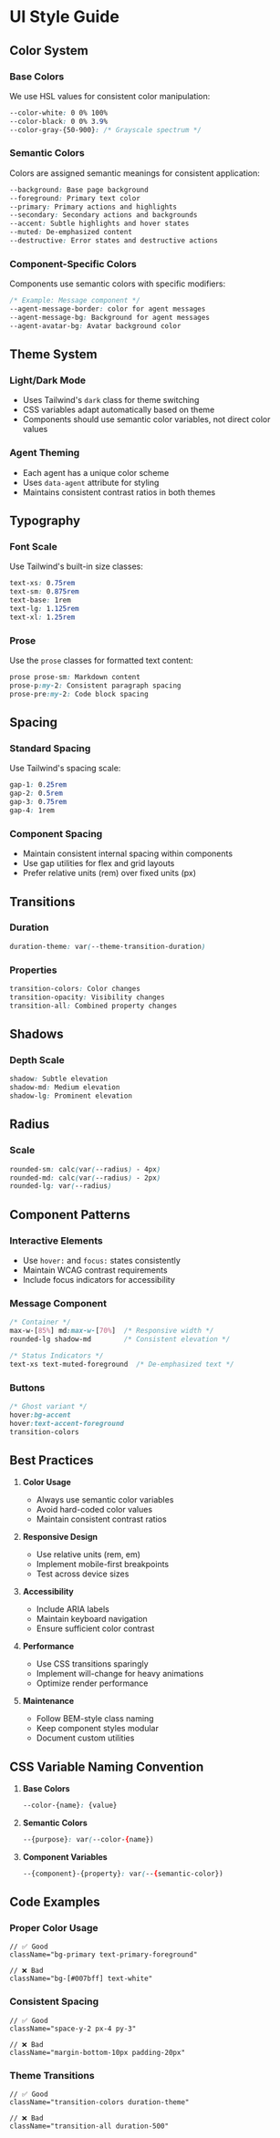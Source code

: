 # UI Style Guide

## Color System

### Base Colors
We use HSL values for consistent color manipulation:
```css
--color-white: 0 0% 100%
--color-black: 0 0% 3.9%
--color-gray-{50-900}: /* Grayscale spectrum */
```

### Semantic Colors
Colors are assigned semantic meanings for consistent application:
```css
--background: Base page background
--foreground: Primary text color
--primary: Primary actions and highlights
--secondary: Secondary actions and backgrounds
--accent: Subtle highlights and hover states
--muted: De-emphasized content
--destructive: Error states and destructive actions
```

### Component-Specific Colors
Components use semantic colors with specific modifiers:
```css
/* Example: Message component */
--agent-message-border: color for agent messages
--agent-message-bg: Background for agent messages
--agent-avatar-bg: Avatar background color
```

## Theme System

### Light/Dark Mode
- Uses Tailwind's `dark` class for theme switching
- CSS variables adapt automatically based on theme
- Components should use semantic color variables, not direct color values

### Agent Theming
- Each agent has a unique color scheme
- Uses `data-agent` attribute for styling
- Maintains consistent contrast ratios in both themes

## Typography

### Font Scale
Use Tailwind's built-in size classes:
```css
text-xs: 0.75rem
text-sm: 0.875rem
text-base: 1rem
text-lg: 1.125rem
text-xl: 1.25rem
```

### Prose
Use the `prose` classes for formatted text content:
```css
prose prose-sm: Markdown content
prose-p:my-2: Consistent paragraph spacing
prose-pre:my-2: Code block spacing
```

## Spacing

### Standard Spacing
Use Tailwind's spacing scale:
```css
gap-1: 0.25rem
gap-2: 0.5rem
gap-3: 0.75rem
gap-4: 1rem
```

### Component Spacing
- Maintain consistent internal spacing within components
- Use gap utilities for flex and grid layouts
- Prefer relative units (rem) over fixed units (px)

## Transitions

### Duration
```css
duration-theme: var(--theme-transition-duration)
```

### Properties
```css
transition-colors: Color changes
transition-opacity: Visibility changes
transition-all: Combined property changes
```

## Shadows

### Depth Scale
```css
shadow: Subtle elevation
shadow-md: Medium elevation
shadow-lg: Prominent elevation
```

## Radius

### Scale
```css
rounded-sm: calc(var(--radius) - 4px)
rounded-md: calc(var(--radius) - 2px)
rounded-lg: var(--radius)
```

## Component Patterns

### Interactive Elements
- Use `hover:` and `focus:` states consistently
- Maintain WCAG contrast requirements
- Include focus indicators for accessibility

### Message Component
```css
/* Container */
max-w-[85%] md:max-w-[70%]  /* Responsive width */
rounded-lg shadow-md        /* Consistent elevation */

/* Status Indicators */
text-xs text-muted-foreground  /* De-emphasized text */
```

### Buttons
```css
/* Ghost variant */
hover:bg-accent
hover:text-accent-foreground
transition-colors
```

## Best Practices

1. **Color Usage**
   - Always use semantic color variables
   - Avoid hard-coded color values
   - Maintain consistent contrast ratios

2. **Responsive Design**
   - Use relative units (rem, em)
   - Implement mobile-first breakpoints
   - Test across device sizes

3. **Accessibility**
   - Include ARIA labels
   - Maintain keyboard navigation
   - Ensure sufficient color contrast

4. **Performance**
   - Use CSS transitions sparingly
   - Implement will-change for heavy animations
   - Optimize render performance

5. **Maintenance**
   - Follow BEM-style class naming
   - Keep component styles modular
   - Document custom utilities

## CSS Variable Naming Convention

1. **Base Colors**
   ```css
   --color-{name}: {value}
   ```

2. **Semantic Colors**
   ```css
   --{purpose}: var(--color-{name})
   ```

3. **Component Variables**
   ```css
   --{component}-{property}: var(--{semantic-color})
   ```

## Code Examples

### Proper Color Usage
```tsx
// ✅ Good
className="bg-primary text-primary-foreground"

// ❌ Bad
className="bg-[#007bff] text-white"
```

### Consistent Spacing
```tsx
// ✅ Good
className="space-y-2 px-4 py-3"

// ❌ Bad
className="margin-bottom-10px padding-20px"
```

### Theme Transitions
```tsx
// ✅ Good
className="transition-colors duration-theme"

// ❌ Bad
className="transition-all duration-500"
